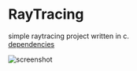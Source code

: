 # RayTracing
simple raytracing project written in c.
<br />
[dependencies](https://www.libsdl.org/download-2.0.php)

![screenshot](https://github.com/priban42/RayTracing/screenshot.png)
